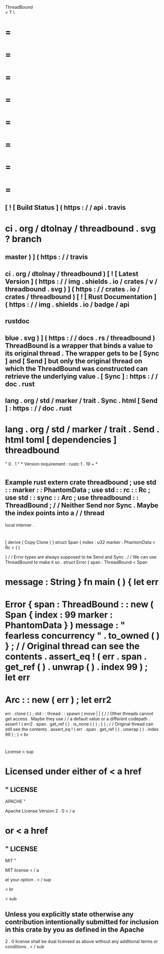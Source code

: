 ThreadBound
\
<
T
\
>
=
=
=
=
=
=
=
=
=
=
=
=
=
=
=
=
[
!
[
Build
Status
]
(
https
:
/
/
api
.
travis
-
ci
.
org
/
dtolnay
/
threadbound
.
svg
?
branch
=
master
)
]
(
https
:
/
/
travis
-
ci
.
org
/
dtolnay
/
threadbound
)
[
!
[
Latest
Version
]
(
https
:
/
/
img
.
shields
.
io
/
crates
/
v
/
threadbound
.
svg
)
]
(
https
:
/
/
crates
.
io
/
crates
/
threadbound
)
[
!
[
Rust
Documentation
]
(
https
:
/
/
img
.
shields
.
io
/
badge
/
api
-
rustdoc
-
blue
.
svg
)
]
(
https
:
/
/
docs
.
rs
/
threadbound
)
ThreadBound
is
a
wrapper
that
binds
a
value
to
its
original
thread
.
The
wrapper
gets
to
be
[
Sync
]
and
[
Send
]
but
only
the
original
thread
on
which
the
ThreadBound
was
constructed
can
retrieve
the
underlying
value
.
[
Sync
]
:
https
:
/
/
doc
.
rust
-
lang
.
org
/
std
/
marker
/
trait
.
Sync
.
html
[
Send
]
:
https
:
/
/
doc
.
rust
-
lang
.
org
/
std
/
marker
/
trait
.
Send
.
html
toml
[
dependencies
]
threadbound
=
"
0
.
1
"
*
Version
requirement
:
rustc
1
.
19
+
*
#
#
#
Example
rust
extern
crate
threadbound
;
use
std
:
:
marker
:
:
PhantomData
;
use
std
:
:
rc
:
:
Rc
;
use
std
:
:
sync
:
:
Arc
;
use
threadbound
:
:
ThreadBound
;
/
/
Neither
Send
nor
Sync
.
Maybe
the
index
points
into
a
/
/
thread
-
local
interner
.
#
[
derive
(
Copy
Clone
)
]
struct
Span
{
index
:
u32
marker
:
PhantomData
<
Rc
<
(
)
>
>
}
/
/
Error
types
are
always
supposed
to
be
Send
and
Sync
.
/
/
We
can
use
ThreadBound
to
make
it
so
.
struct
Error
{
span
:
ThreadBound
<
Span
>
message
:
String
}
fn
main
(
)
{
let
err
=
Error
{
span
:
ThreadBound
:
:
new
(
Span
{
index
:
99
marker
:
PhantomData
}
)
message
:
"
fearless
concurrency
"
.
to_owned
(
)
}
;
/
/
Original
thread
can
see
the
contents
.
assert_eq
!
(
err
.
span
.
get_ref
(
)
.
unwrap
(
)
.
index
99
)
;
let
err
=
Arc
:
:
new
(
err
)
;
let
err2
=
err
.
clone
(
)
;
std
:
:
thread
:
:
spawn
(
move
|
|
{
/
/
Other
threads
cannot
get
access
.
Maybe
they
use
/
/
a
default
value
or
a
different
codepath
.
assert
!
(
err2
.
span
.
get_ref
(
)
.
is_none
(
)
)
;
}
)
;
/
/
Original
thread
can
still
see
the
contents
.
assert_eq
!
(
err
.
span
.
get_ref
(
)
.
unwrap
(
)
.
index
99
)
;
}
<
br
>
#
#
#
#
License
<
sup
>
Licensed
under
either
of
<
a
href
=
"
LICENSE
-
APACHE
"
>
Apache
License
Version
2
.
0
<
/
a
>
or
<
a
href
=
"
LICENSE
-
MIT
"
>
MIT
license
<
/
a
>
at
your
option
.
<
/
sup
>
<
br
>
<
sub
>
Unless
you
explicitly
state
otherwise
any
contribution
intentionally
submitted
for
inclusion
in
this
crate
by
you
as
defined
in
the
Apache
-
2
.
0
license
shall
be
dual
licensed
as
above
without
any
additional
terms
or
conditions
.
<
/
sub
>
